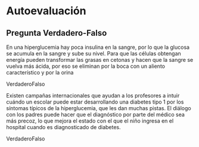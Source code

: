 # Autoevaluación

## Pregunta Verdadero-Falso

<quiz name=""><question><p>En una hiperglucemia hay poca insulina en la sangre, por lo que la glucosa se acumula en la sangre y sube su nivel. Para que las células obtengan energía pueden transformar las grasas en cetonas y hacen que la sangre se vuelva más ácida, por eso se eliminan por la boca con un aliento característico y por la orina</p><answer correct>Verdadero</answer><answer>Falso</answer></question><question><p>Existen campañas internacionales que ayudan a los profesores a intuir cuándo un escolar puede estar desarrollando una diabetes tipo 1 por los síntomas típicos de la hiperglucemia, que les dan muchas pistas. El diálogo con los padres puede hacer que el diagnóstico por parte del médico sea más precoz, lo que mejora el estado con el que el niño ingresa en el hospital cuando es diagnosticado de diabetes.</p><answer correct>Verdadero</answer><answer>Falso</answer></question></quiz>



